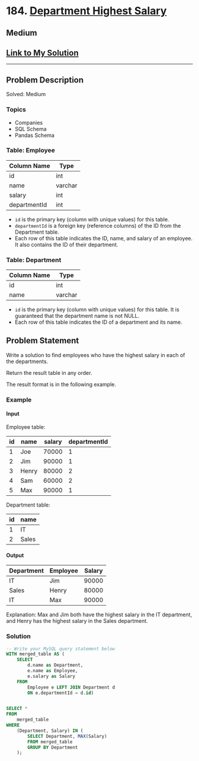 # 184. [Department Highest Salary](https://leetcode.com/problems/department-highest-salary/description/)

## Medium

## [Link to My Solution](https://leetcode.com/problems/department-highest-salary/solutions/4625739/sql-simple-application-of-cte-to-beat-94-users)

<hr> <div>

## Problem Description

Solved: Medium

### Topics
- Companies
- SQL Schema
- Pandas Schema

### Table: Employee

| Column Name  | Type    |
|--------------|---------|
| id           | int     |
| name         | varchar |
| salary       | int     |
| departmentId | int     |

- `id` is the primary key (column with unique values) for this table.
- `departmentId` is a foreign key (reference columns) of the ID from the Department table.
- Each row of this table indicates the ID, name, and salary of an employee. It also contains the ID of their department.

### Table: Department

| Column Name | Type    |
|-------------|---------|
| id          | int     |
| name        | varchar |

- `id` is the primary key (column with unique values) for this table. It is guaranteed that the department name is not NULL.
- Each row of this table indicates the ID of a department and its name.

## Problem Statement

Write a solution to find employees who have the highest salary in each of the departments.

Return the result table in any order.

The result format is in the following example.

### Example

#### Input

Employee table:

| id | name  | salary | departmentId |
|----|-------|--------|--------------|
| 1  | Joe   | 70000  | 1            |
| 2  | Jim   | 90000  | 1            |
| 3  | Henry | 80000  | 2            |
| 4  | Sam   | 60000  | 2            |
| 5  | Max   | 90000  | 1            |

Department table:

| id | name  |
|----|-------|
| 1  | IT    |
| 2  | Sales |

#### Output

| Department | Employee | Salary |
|------------|----------|--------|
| IT         | Jim      | 90000  |
| Sales      | Henry    | 80000  |
| IT         | Max      | 90000  |

Explanation: Max and Jim both have the highest salary in the IT department, and Henry has the highest salary in the Sales department.


### Solution

```sql
-- Write your MySQL query statement below
WITH merged_table AS (
    SELECT 
        d.name as Department, 
        e.name as Employee, 
        e.salary as Salary
    FROM 
        Employee e LEFT JOIN Department d 
        ON e.departmentId = d.id)


SELECT * 
FROM 
    merged_table
WHERE 
    (Department, Salary) IN (
        SELECT Department, MAX(Salary)
        FROM merged_table
        GROUP BY Department
    );